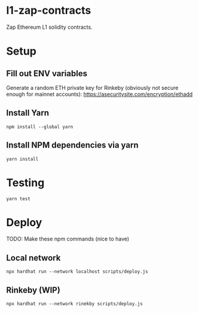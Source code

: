 # l1-zap-contracts
Zap Ethereum L1 solidity contracts.

# Setup
## Fill out ENV variables
Generate a random ETH private key for Rinkeby (obviously not secure enough for mainnet accounts): https://asecuritysite.com/encryption/ethadd

## Install Yarn
`npm install --global yarn`

## Install NPM dependencies via yarn
`yarn install`

# Testing
`yarn test`

# Deploy
TODO: Make these npm commands (nice to have)
## Local network
`npx hardhat run --network localhost scripts/deploy.js`

## Rinkeby (WIP)
`npx hardhat run --network rinekby scripts/deploy.js`
